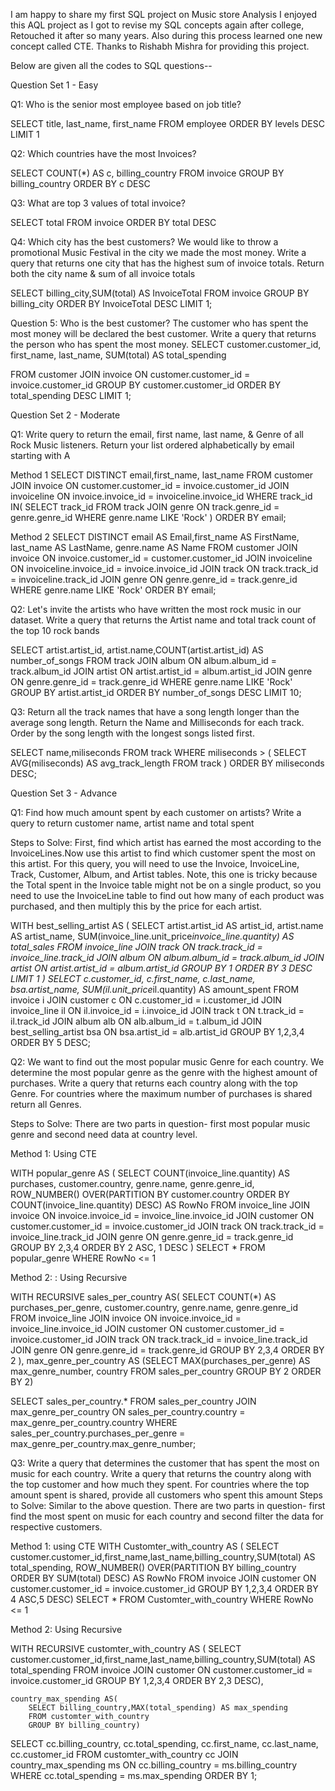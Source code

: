 I am happy to share my first SQL project on Music store Analysis
I enjoyed this AQL project as I got to revise my SQL concepts again after college, Retouched it after so many years. Also during this process learned one new concept called CTE.
Thanks to Rishabh Mishra for providing this project. 

Below are given all the codes to SQL questions--

Question Set 1 - Easy

Q1: Who is the senior most employee based on job title?

SELECT title, last_name, first_name 
FROM employee
ORDER BY levels DESC
LIMIT 1

Q2: Which countries have the most Invoices?

SELECT COUNT(*) AS c, billing_country 
FROM invoice
GROUP BY billing_country
ORDER BY c DESC

Q3: What are top 3 values of total invoice?

SELECT total 
FROM invoice
ORDER BY total DESC

Q4: Which city has the best customers? We would like to throw a promotional Music Festival in the city we made the most money. Write a query that returns one city that has the highest sum of invoice totals. Return both the city name & sum of all invoice totals

SELECT billing_city,SUM(total) AS InvoiceTotal
FROM invoice
GROUP BY billing_city
ORDER BY InvoiceTotal DESC
LIMIT 1;

Question 5: Who is the best customer? The customer who has spent the most money will be declared the best customer. Write a query that returns the person who has spent the most money.
SELECT customer.customer_id, first_name, last_name, SUM(total) AS total_spending

FROM customer
JOIN invoice ON customer.customer_id = invoice.customer_id
GROUP BY customer.customer_id
ORDER BY total_spending DESC
LIMIT 1;


Question Set 2 - Moderate

Q1: Write query to return the email, first name, last name, & Genre of all Rock Music listeners. Return your list ordered alphabetically by email starting with A

Method 1
SELECT DISTINCT email,first_name, last_name
FROM customer
JOIN invoice ON customer.customer_id = invoice.customer_id
JOIN invoiceline ON invoice.invoice_id = invoiceline.invoice_id
WHERE track_id IN(
	SELECT track_id FROM track
	JOIN genre ON track.genre_id = genre.genre_id
	WHERE genre.name LIKE 'Rock'
)
ORDER BY email;


Method 2
SELECT DISTINCT email AS Email,first_name AS FirstName, last_name AS LastName, genre.name AS Name
FROM customer
JOIN invoice ON invoice.customer_id = customer.customer_id
JOIN invoiceline ON invoiceline.invoice_id = invoice.invoice_id
JOIN track ON track.track_id = invoiceline.track_id
JOIN genre ON genre.genre_id = track.genre_id
WHERE genre.name LIKE 'Rock'
ORDER BY email;


Q2: Let's invite the artists who have written the most rock music in our dataset. Write a query that returns the Artist name and total track count of the top 10 rock bands

SELECT artist.artist_id, artist.name,COUNT(artist.artist_id) AS number_of_songs
FROM track
JOIN album ON album.album_id = track.album_id
JOIN artist ON artist.artist_id = album.artist_id
JOIN genre ON genre.genre_id = track.genre_id
WHERE genre.name LIKE 'Rock'
GROUP BY artist.artist_id
ORDER BY number_of_songs DESC
LIMIT 10;

Q3: Return all the track names that have a song length longer than the average song length. Return the Name and Milliseconds for each track. Order by the song length with the longest songs listed first.

SELECT name,miliseconds
FROM track
WHERE miliseconds > (
	SELECT AVG(miliseconds) AS avg_track_length
	FROM track )
ORDER BY miliseconds DESC;


Question Set 3 - Advance 

Q1: Find how much amount spent by each customer on artists? Write a query to return customer name, artist name and total spent

Steps to Solve: First, find which artist has earned the most according to the InvoiceLines.Now use this artist to find which customer spent the most on this artist. For this query, you will need to use the Invoice, InvoiceLine, Track, Customer, Album, and Artist tables. Note, this one is tricky because the Total spent in the Invoice table might not be on a single product, so you need to use the InvoiceLine table to find out how many of each product was purchased, and then multiply this by the price for each artist.

WITH best_selling_artist AS (
	SELECT artist.artist_id AS artist_id, artist.name AS artist_name, SUM(invoice_line.unit_price*invoice_line.quantity) AS total_sales
	FROM invoice_line
	JOIN track ON track.track_id = invoice_line.track_id
	JOIN album ON album.album_id = track.album_id
	JOIN artist ON artist.artist_id = album.artist_id
	GROUP BY 1
	ORDER BY 3 DESC
	LIMIT 1
)
SELECT c.customer_id, c.first_name, c.last_name, bsa.artist_name, SUM(il.unit_price*il.quantity) AS amount_spent
FROM invoice i
JOIN customer c ON c.customer_id = i.customer_id
JOIN invoice_line il ON il.invoice_id = i.invoice_id
JOIN track t ON t.track_id = il.track_id
JOIN album alb ON alb.album_id = t.album_id
JOIN best_selling_artist bsa ON bsa.artist_id = alb.artist_id
GROUP BY 1,2,3,4
ORDER BY 5 DESC;

Q2: We want to find out the most popular music Genre for each country. We determine the most popular genre as the genre with the highest amount of purchases. Write a query that returns each country along with the top Genre. For countries where the maximum number of purchases is shared return all Genres.

Steps to Solve:  There are two parts in question- first most popular music genre and second need data at country level. 

Method 1: Using CTE

WITH popular_genre AS 
(
    SELECT COUNT(invoice_line.quantity) AS purchases, customer.country, genre.name, genre.genre_id, 
	ROW_NUMBER() OVER(PARTITION BY customer.country ORDER BY COUNT(invoice_line.quantity) DESC) AS RowNo 
    FROM invoice_line 
	JOIN invoice ON invoice.invoice_id = invoice_line.invoice_id
	JOIN customer ON customer.customer_id = invoice.customer_id
	JOIN track ON track.track_id = invoice_line.track_id
	JOIN genre ON genre.genre_id = track.genre_id
	GROUP BY 2,3,4
	ORDER BY 2 ASC, 1 DESC
)
SELECT * FROM popular_genre WHERE RowNo <= 1


Method 2: : Using Recursive

WITH RECURSIVE
	sales_per_country AS(
		SELECT COUNT(*) AS purchases_per_genre, customer.country, genre.name, genre.genre_id
		FROM invoice_line
		JOIN invoice ON invoice.invoice_id = invoice_line.invoice_id
		JOIN customer ON customer.customer_id = invoice.customer_id
		JOIN track ON track.track_id = invoice_line.track_id
		JOIN genre ON genre.genre_id = track.genre_id
		GROUP BY 2,3,4
		ORDER BY 2
	),
	max_genre_per_country AS (SELECT MAX(purchases_per_genre) AS max_genre_number, country
		FROM sales_per_country
		GROUP BY 2
		ORDER BY 2)

SELECT sales_per_country.* 
FROM sales_per_country
JOIN max_genre_per_country ON sales_per_country.country = max_genre_per_country.country
WHERE sales_per_country.purchases_per_genre = max_genre_per_country.max_genre_number;


Q3: Write a query that determines the customer that has spent the most on music for each country. Write a query that returns the country along with the top customer and how much they spent. For countries where the top amount spent is shared, provide all customers who spent this amount
Steps to Solve:  Similar to the above question. There are two parts in question- first find the most spent on music for each country and second filter the data for respective customers. 

Method 1: using CTE
WITH Customter_with_country AS (
		SELECT customer.customer_id,first_name,last_name,billing_country,SUM(total) AS total_spending,
	    ROW_NUMBER() OVER(PARTITION BY billing_country ORDER BY SUM(total) DESC) AS RowNo 
		FROM invoice
		JOIN customer ON customer.customer_id = invoice.customer_id
		GROUP BY 1,2,3,4
		ORDER BY 4 ASC,5 DESC)
SELECT * FROM Customter_with_country WHERE RowNo <= 1

Method 2: Using Recursive

WITH RECURSIVE 
	customter_with_country AS (
		SELECT customer.customer_id,first_name,last_name,billing_country,SUM(total) AS total_spending
		FROM invoice
		JOIN customer ON customer.customer_id = invoice.customer_id
		GROUP BY 1,2,3,4
		ORDER BY 2,3 DESC),

	country_max_spending AS(
		SELECT billing_country,MAX(total_spending) AS max_spending
		FROM customter_with_country
		GROUP BY billing_country)

SELECT cc.billing_country, cc.total_spending, cc.first_name, cc.last_name, cc.customer_id
FROM customter_with_country cc
JOIN country_max_spending ms
ON cc.billing_country = ms.billing_country
WHERE cc.total_spending = ms.max_spending
ORDER BY 1;
